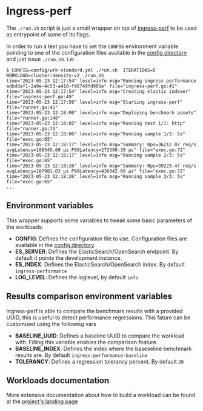 # Ingress-perf

The `./run.sh` script is just a small wrapper on top of [ingress-perf](https://github.com/cloud-bulldozer/ingress-perf) to be used as entrypoint of some of its flags.

In order to run a test you have to set the `CONFIG` environment variable pointing to one of the configuration files available in the [config directory](config/) and just issue `./run.sh`. i.e:

```shell
$ CONFIG=config/wrk-standard.yml ./run.sh  ITERATIONS=5 WORKLOAD=cluster-density-v2 ./run.sh 
time="2023-05-23 12:17:54" level=info msg="Running ingress performance adbddaf1-2a9e-4c53-a410-f98749fd901e" file="ingress-perf.go:41"
time="2023-05-23 12:17:54" level=info msg="Creating elastic indexer" file="ingress-perf.go:49"
time="2023-05-23 12:17:56" level=info msg="Starting ingress-perf" file="runner.go:42"
time="2023-05-23 12:18:00" level=info msg="Deploying benchmark assets" file="runner.go:148"
time="2023-05-23 12:18:02" level=info msg="Running test 1/1: http" file="runner.go:73"
time="2023-05-23 12:18:06" level=info msg="Running sample 1/3: 5s" file="exec.go:65"
time="2023-05-23 12:18:17" level=info msg="Summary: Rps=36212.07 req/s avgLatency=108545.60 μs P99Latency=273390.30 μs" file="exec.go:72"
time="2023-05-23 12:18:17" level=info msg="Running sample 2/3: 5s" file="exec.go:65"
time="2023-05-23 12:18:26" level=info msg="Summary: Rps=39225.47 req/s avgLatency=107981.03 μs P99Latency=436042.60 μs" file="exec.go:72"
time="2023-05-23 12:18:26" level=info msg="Running sample 3/3: 5s" file="exec.go:65"
...
```

## Environment variables

This wrapper supports some variables to tweak some basic parameters of the workloads:

- **CONFIG**: Defines the configuration file to use. Configuration files are available in the [config directory](config/).
- **ES_SERVER**: Defines the ElasticSearch/OpenSearch endpoint. By default it points the development instance.
- **ES_INDEX**: Defines the ElasticSearch/OpenSearch index. By default `ingress-performance`
- **LOG_LEVEL**: Defines the loglevel, by default `info`

## Results comparison environment variables

Ingress-perf is able to compare the benchmark results with a provided UUID, this is useful to detect performance regressions.
This fature can be customized using the following vars

- **BASELINE_UUID**: Defines a baseline UUID to compare the workload with. Filling this variable enables the comparison feature.
- **BASELINE_INDEX**: Defines the index where the baseseline benchmark results are. By default `ingress-performance-baseline`
- **TOLERANCY**: Defines a regression tolerancy percent. By default `20`

## Workloads documentation

More extensive documentation about how to build a workload can be found at the [project's landing page](https://github.com/cloud-bulldozer/ingress-perf)

